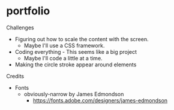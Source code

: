 # portfolio

Challenges

- Figuring out how to scale the content with the screen.
    - Maybe I'll use a CSS framework.
- Coding everything - This seems like a big project
    - Maybe I'll code a little at a time.
- Making the circle stroke appear around elements


Credits

- Fonts
    - obviously-narrow by James Edmondson
        - https://fonts.adobe.com/designers/james-edmondson
